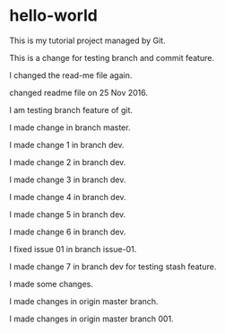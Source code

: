 # hello-world
This is my tutorial project managed by Git.

This is a change for testing branch and commit feature.

I changed the read-me file again.

changed readme file on 25 Nov 2016.

I am testing branch feature of git.

I made change in branch master.

I made change 1 in branch dev.

I made change 2 in branch dev.

I made change 3 in branch dev.

I made change 4 in branch dev.

I made change 5 in branch dev.

I made change 6 in branch dev.

I fixed issue 01 in branch issue-01.

I made change 7 in branch dev for testing stash feature.

I made some changes.

I made changes in origin master branch.

I made changes in origin master branch 001.
